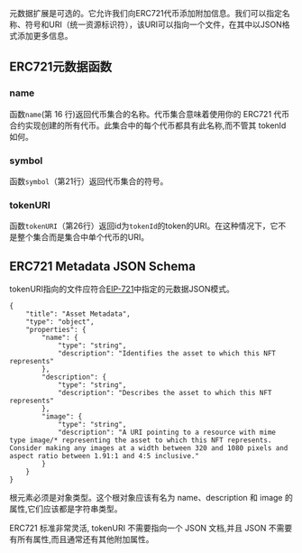 元数据扩展是可选的。它允许我们向ERC721代币添加附加信息。我们可以指定名称、符号和URI（统一资源标识符），该URI可以指向一个文件，在其中以JSON格式添加更多信息。

## ERC721元数据函数

### name
函数`name`(第 16 行)返回代币集合的名称。代币集合意味着使用你的 ERC721 代币合约实现创建的所有代币。此集合中的每个代币都具有此名称,而不管其 tokenId 如何。

### symbol
函数`symbol`（第21行）返回代币集合的符号。

### tokenURI
函数`tokenURI`（第26行）返回id为`tokenId`的token的URI。在这种情况下，它不是整个集合而是集合中单个代币的URI。

## ERC721 Metadata JSON Schema
tokenURI指向的文件应符合<a href="https://eips.ethereum.org/EIPS/eip-721#specification" target="_blank">EIP-721</a>中指定的元数据JSON模式。
 
```
{
    "title": "Asset Metadata",
    "type": "object",
    "properties": {
        "name": {
            "type": "string",
            "description": "Identifies the asset to which this NFT represents"
        },
        "description": {
            "type": "string",
            "description": "Describes the asset to which this NFT represents"
        },
        "image": {
            "type": "string",
            "description": "A URI pointing to a resource with mime type image/* representing the asset to which this NFT represents. Consider making any images at a width between 320 and 1080 pixels and aspect ratio between 1.91:1 and 4:5 inclusive."
        }
    }
}
```
根元素必须是对象类型。这个根对象应该有名为 name、description 和 image 的属性,它们应该都是字符串类型。

ERC721 标准非常灵活, tokenURI 不需要指向一个 JSON 文档,并且 JSON 不需要有所有属性,而且通常还有其他附加属性。